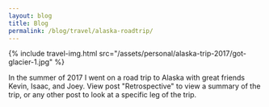 ```yaml
---
layout: blog
title: Blog
permalink: /blog/travel/alaska-roadtrip/
---
```


{% include travel-img.html src="/assets/personal/alaska-trip-2017/got-glacier-1.jpg" %}

In the summer of 2017 I went on a road trip to Alaska with great friends Kevin, Isaac, and Joey. View post "Retrospective" to view a summary of the trip, or any other post to look at a specific leg of the trip.
